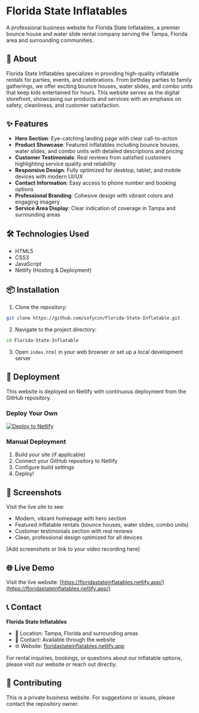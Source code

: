 # Florida State Inflatables

A professional business website for Florida State Inflatables, a premier bounce house and water slide rental company serving the Tampa, Florida area and surrounding communities.

## 🎈 About

Florida State Inflatables specializes in providing high-quality inflatable rentals for parties, events, and celebrations. From birthday parties to family gatherings, we offer exciting bounce houses, water slides, and combo units that keep kids entertained for hours. This website serves as the digital storefront, showcasing our products and services with an emphasis on safety, cleanliness, and customer satisfaction.

## ✨ Features

- **Hero Section**: Eye-catching landing page with clear call-to-action
- **Product Showcase**: Featured inflatables including bounce houses, water slides, and combo units with detailed descriptions and pricing
- **Customer Testimonials**: Real reviews from satisfied customers highlighting service quality and reliability
- **Responsive Design**: Fully optimized for desktop, tablet, and mobile devices with modern UI/UX
- **Contact Information**: Easy access to phone number and booking options
- **Professional Branding**: Cohesive design with vibrant colors and engaging imagery
- **Service Area Display**: Clear indication of coverage in Tampa and surrounding areas

## 🛠️ Technologies Used

- HTML5
- CSS3
- JavaScript
- Netlify (Hosting & Deployment)

## 📦 Installation

1. Clone the repository:
```bash
git clone https://github.com/sofyccn/Florida-State-Inflatable.git
```

2. Navigate to the project directory:
```bash
cd Florida-State-Inflatable
```

3. Open `index.html` in your web browser or set up a local development server

## 🚀 Deployment

This website is deployed on Netlify with continuous deployment from the GitHub repository.

### Deploy Your Own

[![Deploy to Netlify](https://www.netlify.com/img/deploy/button.svg)](https://app.netlify.com/start/deploy?repository=https://github.com/sofyccn/Florida-State-Inflatable)

### Manual Deployment

1. Build your site (if applicable)
2. Connect your GitHub repository to Netlify
3. Configure build settings
4. Deploy!

## 📸 Screenshots

Visit the live site to see:
- Modern, vibrant homepage with hero section
- Featured inflatable rentals (bounce houses, water slides, combo units)
- Customer testimonials section with real reviews
- Clean, professional design optimized for all devices

[Add screenshots or link to your video recording here]

## 🌐 Live Demo

Visit the live website: [https://floridastateinflatables.netlify.app/](https://floridastateinflatables.netlify.app/)

## 📞 Contact

**Florida State Inflatables**
- 📍 Location: Tampa, Florida and surrounding areas
- 📱 Contact: Available through the website
- 🌐 Website: [floridastateinflatables.netlify.app](https://floridastateinflatables.netlify.app/)

For rental inquiries, bookings, or questions about our inflatable options, please visit our website or reach out directly.

## 🤝 Contributing

This is a private business website. For suggestions or issues, please contact the repository owner.

